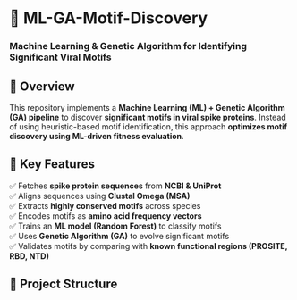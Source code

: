 # 🧬 ML-GA-Motif-Discovery  
### Machine Learning & Genetic Algorithm for Identifying Significant Viral Motifs  

## 🚀 Overview  
This repository implements a **Machine Learning (ML) + Genetic Algorithm (GA) pipeline** to discover **significant motifs in viral spike proteins**. Instead of using heuristic-based motif identification, this approach **optimizes motif discovery using ML-driven fitness evaluation**.  

## 🔬 Key Features  
✅ Fetches **spike protein sequences** from **NCBI & UniProt**  
✅ Aligns sequences using **Clustal Omega (MSA)**  
✅ Extracts **highly conserved motifs** across species  
✅ Encodes motifs as **amino acid frequency vectors**  
✅ Trains an **ML model (Random Forest)** to classify motifs  
✅ Uses **Genetic Algorithm (GA)** to evolve significant motifs  
✅ Validates motifs by comparing with **known functional regions (PROSITE, RBD, NTD)**  

## 📂 Project Structure  
